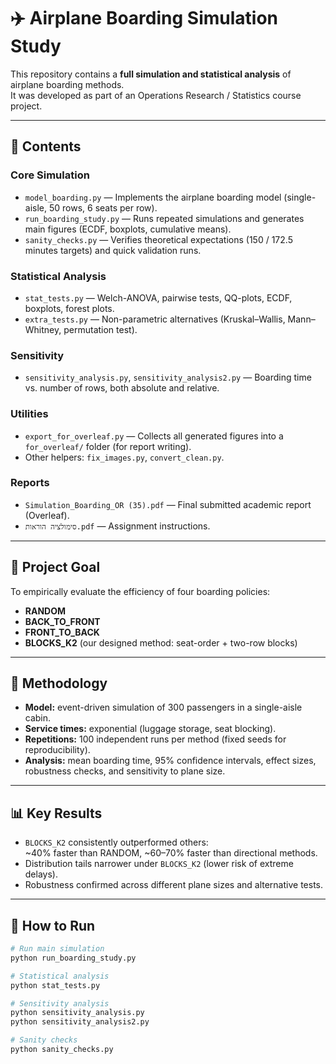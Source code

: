 # ✈️ Airplane Boarding Simulation Study

This repository contains a **full simulation and statistical analysis** of airplane boarding methods.  
It was developed as part of an Operations Research / Statistics course project.

---

## 📂 Contents

### Core Simulation
- `model_boarding.py` — Implements the airplane boarding model (single-aisle, 50 rows, 6 seats per row).
- `run_boarding_study.py` — Runs repeated simulations and generates main figures (ECDF, boxplots, cumulative means).
- `sanity_checks.py` — Verifies theoretical expectations (150 / 172.5 minutes targets) and quick validation runs.

### Statistical Analysis
- `stat_tests.py` — Welch-ANOVA, pairwise tests, QQ-plots, ECDF, boxplots, forest plots.
- `extra_tests.py` — Non-parametric alternatives (Kruskal–Wallis, Mann–Whitney, permutation test).

### Sensitivity
- `sensitivity_analysis.py`, `sensitivity_analysis2.py` — Boarding time vs. number of rows, both absolute and relative.

### Utilities
- `export_for_overleaf.py` — Collects all generated figures into a `for_overleaf/` folder (for report writing).
- Other helpers: `fix_images.py`, `convert_clean.py`.

### Reports
- `Simulation_Boarding_OR (35).pdf` — Final submitted academic report (Overleaf).
- `סימולציה הוראות.pdf` — Assignment instructions.

---

## 🎯 Project Goal
To empirically evaluate the efficiency of four boarding policies:
- **RANDOM**
- **BACK_TO_FRONT**
- **FRONT_TO_BACK**
- **BLOCKS_K2** (our designed method: seat-order + two-row blocks)

---

## 🔬 Methodology
- **Model:** event-driven simulation of 300 passengers in a single-aisle cabin.  
- **Service times:** exponential (luggage storage, seat blocking).  
- **Repetitions:** 100 independent runs per method (fixed seeds for reproducibility).  
- **Analysis:** mean boarding time, 95% confidence intervals, effect sizes, robustness checks, and sensitivity to plane size.

---

## 📊 Key Results
- `BLOCKS_K2` consistently outperformed others:  
  ~40% faster than RANDOM, ~60–70% faster than directional methods.  
- Distribution tails narrower under `BLOCKS_K2` (lower risk of extreme delays).  
- Robustness confirmed across different plane sizes and alternative tests.

---

## 🚀 How to Run
```bash
# Run main simulation
python run_boarding_study.py

# Statistical analysis
python stat_tests.py

# Sensitivity analysis
python sensitivity_analysis.py
python sensitivity_analysis2.py

# Sanity checks
python sanity_checks.py
